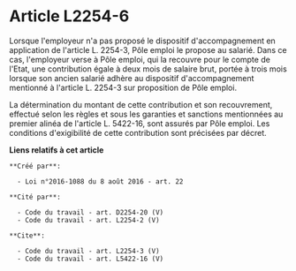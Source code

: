 # Article L2254-6

Lorsque l'employeur n'a pas proposé le dispositif d'accompagnement en application de l'article L. 2254-3, Pôle emploi le
propose au salarié. Dans ce cas, l'employeur verse à Pôle emploi, qui la recouvre pour le compte de l'Etat, une contribution
égale à deux mois de salaire brut, portée à trois mois lorsque son ancien salarié adhère au dispositif d'accompagnement
mentionné à l'article L. 2254-3 sur proposition de Pôle emploi. 

La détermination du montant de cette contribution et son recouvrement, effectué selon les règles et sous les garanties et
sanctions mentionnées au premier alinéa de l'article L. 5422-16, sont assurés par Pôle emploi. Les conditions d'exigibilité
de cette contribution sont précisées par décret.

**Liens relatifs à cet article**

	**Créé par**:

	  - Loi n°2016-1088 du 8 août 2016 - art. 22

	**Cité par**:

	  - Code du travail - art. D2254-20 (V)
	  - Code du travail - art. L2254-2 (V)

	**Cite**:

	  - Code du travail - art. L2254-3 (V)
	  - Code du travail - art. L5422-16 (V)
